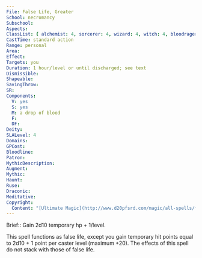 ```yaml
---
File: False Life, Greater
School: necromancy
Subschool: 
Aspects: 
ClassList: { alchemist: 4, sorcerer: 4, wizard: 4, witch: 4, bloodrager: 4, shaman: 4, occultist: 4, psychic: 4, mesmerist: 3, spiritualist: 4, medium: 3 }
CastTime: standard action
Range: personal
Area: 
Effect: 
Targets: you
Duration: 1 hour/level or until discharged; see text
Dismissible: 
Shapeable: 
SavingThrow: 
SR: 
Components:
  V: yes
  S: yes
  M: a drop of blood
  F: 
  DF: 
Deity: 
SLALevel: 4
Domains: 
GPCost: 
Bloodline: 
Patron: 
MythicDescription: 
Augment: 
Mythic: 
Haunt: 
Ruse: 
Draconic: 
Meditative: 
Copyright:
  Content: "[Ultimate Magic](http://www.d20pfsrd.com/magic/all-spells/f/false-life)"
---
```

Brief:: Gain 2d10 temporary hp + 1/level.

This spell functions as false life, except you gain temporary hit points equal to 2d10 + 1 point per caster level (maximum +20). The effects of this spell do not stack with those of false life.
